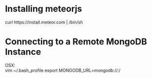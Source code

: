 <h1>Installing meteorjs</h1>
curl https://install.meteor.com | /bin/sh

<h1>Connecting to a Remote MongoDB Instance</h1>
OSX: <br/>
vim ~/.bash_profile
export MONGODB_URL=mongodb://<hostname>:<port>/<database_name>


